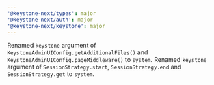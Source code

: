 ```yaml
---
'@keystone-next/types': major
'@keystone-next/auth': major
'@keystone-next/keystone': major
---
```


Renamed `keystone` argument of `KeystoneAdminUIConfig.getAdditionalFiles()` and `KeystoneAdminUIConfig.pageMiddleware()` to `system`.
Renamed `keystone` argument of `SessionStrategy.start`, `SessionStrategy.end` and `SessionStrategy.get` to `system`.
